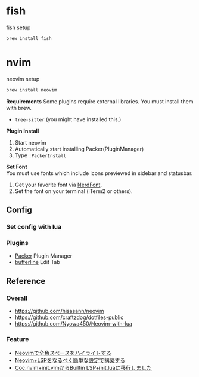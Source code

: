# fish
fish setup
```bash
brew install fish
```

# nvim
neovim setup
```bash
brew install neovim
```

**Requirements**
Some plugins require external libraries.
You must install them with brew.

- `tree-sitter` (you might have installed this.)


**Plugin Install**
1. Start neovim
2. Automatically start installing Packer(PluginManager)
2. Type `:PackerInstall`

**Set Font**  
You must use fonts which include icons previewed in sidebar and statusbar.
1. Get your favorite font via [NerdFont](https://www.nerdfonts.com).
2. Set the font on your terminal (iTerm2 or others).

## Config
### Set config with lua

### Plugins
- [Packer](https://github.com/wbthomason/packer.nvim) Plugin Manager
- [bufferline](https://github.com/akinsho/bufferline.nvim) Edit Tab

## Reference
### Overall
- https://github.com/hisasann/neovim
- https://github.com/craftzdog/dotfiles-public
- https://github.com/Nyowa450/Neovim-with-lua
### Feature
- [Neovimで全角スペースをハイライトする](https://zenn.dev/oppara/articles/neovim-highlight-full-width-whitespace)
- [Neovim+LSPをなるべく簡単な設定で構築する](https://zenn.dev/botamotch/articles/21073d78bc68bf)
- [Coc.nvim+init.vimからBuiltin LSP+init.luaに移行しました](https://zenn.dev/fukakusa_kadoma/articles/99e8f3ab855a56)
